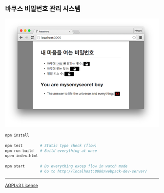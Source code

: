 바쿠스 비밀번호 관리 시스템
--------
![](https://raw.githubusercontent.com/bacchus-snu/password/gh-pages/screenshot.png)

```bash
npm install

npm test        # Static type check (flow)
npm run build   # Build everything at once
open index.html

npm start       # Do everything excep flow in watch mode
                # Go to http://localhost:8080/webpack-dev-server/
```

--------

[AGPLv3 License](LICENSE)
